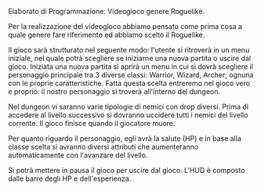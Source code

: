 Elaborato di Programmazione: Videogioco genere Roguelike.

Per la realizzazione del videogioco abbiamo pensato come prima cosa a quale genere fare riferimento ed abbiamo
scelto il Roguelike.

Il gioco sarà strutturato nel seguente modo: l'utente si ritroverà in un menu iniziale, nel quale potrà scegliere se 
iniziarne una nuova partita o uscire dal gioco. Iniziata una
nuova partita si aprirà un menu in cui si dovrà scegliere il personaggio principale tra 3 diverse classi: Warrior,
Wizard, Archer; ognuna con le proprie caratteristiche.
Fatta questa scelta entreremo nel gioco vero e proprio: il nostro personaggio si troverà all'interno del dungeon.

Nel dungeon vi saranno varie tipologie di nemici con drop diversi.
Prima di accedere al livello successivo si dovranno uccidere tutti i nemici del livello corrente. Il gioco finisce 
quando il giocatore muore.

Per quanto riguardo il personaggio, egli avrà la salute (HP) e in base alla classe scelta si avranno diversi attributi
che aumenteranno automaticamente con l'avanzare del livello.

Si potrà mettere in pausa il gioco per uscire dal gioco.
L'HUD è composto dalle barre degli HP e dell'esperienza.
